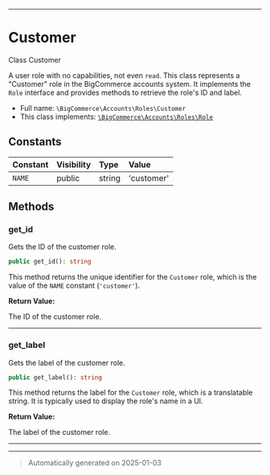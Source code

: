 ***

# Customer

Class Customer

A user role with no capabilities, not even `read`. This class represents a "Customer" role
in the BigCommerce accounts system. It implements the `Role` interface and provides
methods to retrieve the role's ID and label.

* Full name: `\BigCommerce\Accounts\Roles\Customer`
* This class implements:
[`\BigCommerce\Accounts\Roles\Role`](./classes/BigCommerce/Accounts/Roles/Role.md)


## Constants

| Constant | Visibility | Type | Value |
|:---------|:-----------|:-----|:------|
|`NAME`|public|string|&#039;customer&#039;|


## Methods


### get_id

Gets the ID of the customer role.

```php
public get_id(): string
```

This method returns the unique identifier for the `Customer` role, which is the
value of the `NAME` constant (`'customer'`).







**Return Value:**

The ID of the customer role.




***

### get_label

Gets the label of the customer role.

```php
public get_label(): string
```

This method returns the label for the `Customer` role, which is a translatable string.
It is typically used to display the role's name in a UI.







**Return Value:**

The label of the customer role.




***


***
> Automatically generated on 2025-01-03
